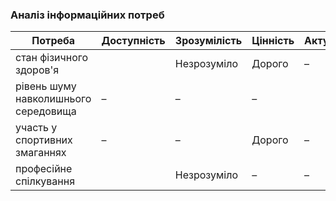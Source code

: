 ### Аналіз інформаційних потреб ###
| Потреба               | Доступність | Зрозумілість | Цінність | Актуальність |
|----------------------|------------|--------------|----------|--------------|
| стан фізичного здоров'я        |   | Незрозуміло         | Дорого       | –            |
| рівень шуму навколишнього середовища      | –          | –            | –        |     |
| участь у спортивних змаганнях | –          | –            | Дорого      | –            |
| професійне спілкування   |            | Незрозуміло | –        | –            |

